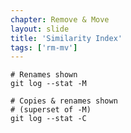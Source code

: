 ```yaml
---
chapter: Remove & Move
layout: slide
title: 'Similarity Index'
tags: ['rm-mv']
---
```


	# Renames shown
	git log --stat -M

	# Copies & renames shown
	# (superset of -M)
	git log --stat -C

